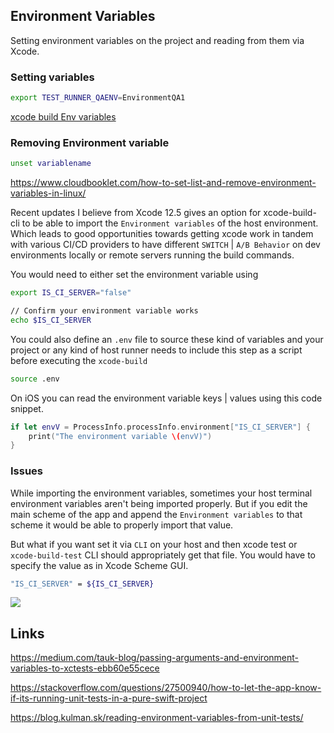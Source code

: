 ## Environment Variables


Setting environment variables on the project and reading from them via Xcode.

### Setting variables
```bash
export TEST_RUNNER_QAENV=EnvironmentQA1
```

[xcode build Env variables](https://stackoverflow.com/questions/40722756/passing-arguments-to-ios-tests-with-xcodebuild)

### Removing Environment variable

```bash
unset variablename 
```


https://www.cloudbooklet.com/how-to-set-list-and-remove-environment-variables-in-linux/

Recent updates I believe from Xcode 12.5 gives an option for xcode-build-cli to be able to import the `Environment variables` of the host environment. 
Which leads to good opportunities towards getting xcode work in tandem with various CI/CD providers to have different `SWITCH` | `A/B Behavior` on dev environments locally or remote servers running the build commands.


You would need to either set the environment variable using 
```bash
export IS_CI_SERVER="false"

// Confirm your environment variable works
echo $IS_CI_SERVER
```

You could also define an `.env` file to source these kind of variables and your project or any kind of host runner needs to include this step as a script before executing the `xcode-build`

```bash
source .env
```


On iOS you can read the environment variable keys | values using this code snippet.

```swift
if let envV = ProcessInfo.processInfo.environment["IS_CI_SERVER"] {
	print("The environment variable \(envV)")													   
}
```



### Issues

While importing the environment variables, sometimes your host terminal environment variables aren't being imported properly. But if you edit the main scheme of the app and append the `Environment variables` to that scheme it would be able to properly import that value. 

But what if you want set it via `CLI` on your host and then xcode test or `xcode-build-test` CLI should appropriately get that file. You would have to specify the value as in Xcode Scheme GUI.
```bash
"IS_CI_SERVER" = ${IS_CI_SERVER}
```

![](app_environment_variable.png)


## Links

https://medium.com/tauk-blog/passing-arguments-and-environment-variables-to-xctests-ebb60e55cece

https://stackoverflow.com/questions/27500940/how-to-let-the-app-know-if-its-running-unit-tests-in-a-pure-swift-project

https://blog.kulman.sk/reading-environment-variables-from-unit-tests/


